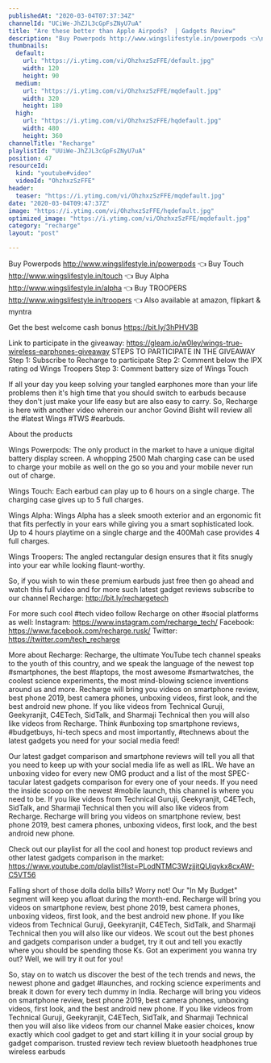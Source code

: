 ```yaml
---
publishedAt: "2020-03-04T07:37:34Z"
channelId: "UCiWe-JhZJL3cGpFsZNyU7uA"
title: "Are these better than Apple Airpods?  | Gadgets Review"
description: "Buy Powerpods http://www.wingslifestyle.in/powerpods 👈\nBuy Touch http://www.wingslifestyle.in/touch 👈\nBuy Alpha http://www.wingslifestyle.in/alpha 👈\nBuy TROOPERS http://www.wingslifestyle.in/troopers 👈\nAlso available at amazon, flipkart & myntra \n\nGet the best welcome cash bonus https://bit.ly/3hPHV3B\n\nLink to participate in the giveaway: https://gleam.io/w0ley/wings-true-wireless-earphones-giveaway \nSTEPS TO PARTICIPATE IN THE GIVEAWAY\nStep 1: Subscribe to Recharge to participate\nStep 2: Comment below the IPX rating od Wings Troopers\nStep 3: Comment battery size of Wings Touch\n\nIf all your day you keep solving your tangled earphones more than your life problems then it's high time that you should switch to earbuds because they don't just make your life easy but are also easy to carry. So, Recharge is here with another video wherein our anchor Govind Bisht will review all the #latest Wings #TWS #earbuds.\n\nAbout the products\n\nWings Powerpods: The only product in the market to have a unique digital battery display screen. A whopping 2500 Mah charging case can be used to charge your mobile as well on the go so you and your mobile never run out of charge. \n\nWings Touch: Each earbud can play up to 6 hours on a single charge. The charging case gives up to 5 full charges. \n\nWings Alpha: Wings Alpha has a sleek smooth exterior and an ergonomic fit that fits perfectly in your ears while giving you a smart sophisticated look. Up to 4 hours playtime on a single charge and the 400Mah case provides 4 full charges.\n\nWings Troopers: The angled rectangular design ensures that it fits snugly into your ear while looking flaunt-worthy. \n\nSo, if you wish to win these premium earbuds just free then go ahead and watch this full video and for more such latest gadget reviews subscribe to our channel Recharge: http://bit.ly/rechargetech\n\nFor more such cool #tech video follow Recharge on other #social platforms as well: Instagram: https://www.instagram.com/recharge_tech/ Facebook: https://www.facebook.com/recharge.rusk/ Twitter: https://twitter.com/tech_recharge\n\nMore about Recharge: Recharge, the ultimate YouTube tech channel speaks to the youth of this country, and we speak the language of the newest top #smartphones, the best #laptops, the most awesome #smartwatches, the coolest science experiments, the most mind-blowing science inventions around us and more. Recharge will bring you videos on smartphone review, best phone 2019, best camera phones, unboxing videos, first look, and the best android new phone. If you like videos from Technical Guruji, Geekyranjit, C4ETech, SidTalk, and Sharmaji Technical then you will also like videos from Recharge. Think #unboxing top smartphone reviews, #budgetbuys, hi-tech specs and most importantly, #technews about the latest gadgets you need for your social media feed!\n\nOur latest gadget comparison and smartphone reviews will tell you all that you need to keep up with your social media life as well as IRL. We have an unboxing video for every new OMG product and a list of the most SPEC-tacular latest gadgets comparison for every one of your needs. If you need the inside scoop on the newest #mobile launch, this channel is where you need to be. If you like videos from Technical Guruji, Geekyranjit, C4ETech, SidTalk, and Sharmaji Technical then you will also like videos from Recharge. Recharge will bring you videos on smartphone review, best phone 2019, best camera phones, unboxing videos, first look, and the best android new phone.\n\nCheck out our playlist for all the cool and honest top product reviews and other latest gadgets comparison in the market: https://www.youtube.com/playlist?list=PLodNTMC3WzjjitQUjqykx8cxAW-C5VT56\n\nFalling short of those dolla dolla bills? Worry not! Our \"In My Budget\" segment will keep you afloat during the month-end. Recharge will bring you videos on smartphone review, best phone 2019, best camera phones, unboxing videos, first look, and the best android new phone. If you like videos from Technical Guruji, Geekyranjit, C4ETech, SidTalk, and Sharmaji Technical then you will also like our videos. We scout out the best phones and gadgets comparison under a budget, try it out and tell you exactly where you should be spending those Ks. Got an experiment you wanna try out? Well, we will try it out for you!\n\nSo, stay on to watch us discover the best of the tech trends and news, the newest phone and gadget\n#launches, and rocking science experiments and break it down for every tech dummy in India. Recharge will bring you videos on smartphone review, best phone 2019, best camera phones, unboxing videos, first look, and the best android new phone. If you like videos from Technical Guruji, Geekyranjit, C4ETech, SidTalk, and Sharmaji Technical then you will also like videos from our channel Make easier choices, know exactly which cool gadget to get and start killing it in your social group by gadget comparison. trusted review tech review bluetooth headphones true wireless earbuds"
thumbnails:
  default:
    url: "https://i.ytimg.com/vi/OhzhxzSzFFE/default.jpg"
    width: 120
    height: 90
  medium:
    url: "https://i.ytimg.com/vi/OhzhxzSzFFE/mqdefault.jpg"
    width: 320
    height: 180
  high:
    url: "https://i.ytimg.com/vi/OhzhxzSzFFE/hqdefault.jpg"
    width: 480
    height: 360
channelTitle: "Recharge"
playlistId: "UUiWe-JhZJL3cGpFsZNyU7uA"
position: 47
resourceId:
  kind: "youtube#video"
  videoId: "OhzhxzSzFFE"
header:
  teaser: "https://i.ytimg.com/vi/OhzhxzSzFFE/mqdefault.jpg"
date: "2020-03-04T09:47:37Z"
image: "https://i.ytimg.com/vi/OhzhxzSzFFE/hqdefault.jpg"
optimized_image: "https://i.ytimg.com/vi/OhzhxzSzFFE/mqdefault.jpg"
category: "recharge"
layout: "post"

---
```

Buy Powerpods http://www.wingslifestyle.in/powerpods 👈
Buy Touch http://www.wingslifestyle.in/touch 👈
Buy Alpha http://www.wingslifestyle.in/alpha 👈
Buy TROOPERS http://www.wingslifestyle.in/troopers 👈
Also available at amazon, flipkart & myntra 

Get the best welcome cash bonus https://bit.ly/3hPHV3B

Link to participate in the giveaway: https://gleam.io/w0ley/wings-true-wireless-earphones-giveaway 
STEPS TO PARTICIPATE IN THE GIVEAWAY
Step 1: Subscribe to Recharge to participate
Step 2: Comment below the IPX rating od Wings Troopers
Step 3: Comment battery size of Wings Touch

If all your day you keep solving your tangled earphones more than your life problems then it's high time that you should switch to earbuds because they don't just make your life easy but are also easy to carry. So, Recharge is here with another video wherein our anchor Govind Bisht will review all the #latest Wings #TWS #earbuds.

About the products

Wings Powerpods: The only product in the market to have a unique digital battery display screen. A whopping 2500 Mah charging case can be used to charge your mobile as well on the go so you and your mobile never run out of charge. 

Wings Touch: Each earbud can play up to 6 hours on a single charge. The charging case gives up to 5 full charges. 

Wings Alpha: Wings Alpha has a sleek smooth exterior and an ergonomic fit that fits perfectly in your ears while giving you a smart sophisticated look. Up to 4 hours playtime on a single charge and the 400Mah case provides 4 full charges.

Wings Troopers: The angled rectangular design ensures that it fits snugly into your ear while looking flaunt-worthy. 

So, if you wish to win these premium earbuds just free then go ahead and watch this full video and for more such latest gadget reviews subscribe to our channel Recharge: http://bit.ly/rechargetech

For more such cool #tech video follow Recharge on other #social platforms as well: Instagram: https://www.instagram.com/recharge_tech/ Facebook: https://www.facebook.com/recharge.rusk/ Twitter: https://twitter.com/tech_recharge

More about Recharge: Recharge, the ultimate YouTube tech channel speaks to the youth of this country, and we speak the language of the newest top #smartphones, the best #laptops, the most awesome #smartwatches, the coolest science experiments, the most mind-blowing science inventions around us and more. Recharge will bring you videos on smartphone review, best phone 2019, best camera phones, unboxing videos, first look, and the best android new phone. If you like videos from Technical Guruji, Geekyranjit, C4ETech, SidTalk, and Sharmaji Technical then you will also like videos from Recharge. Think #unboxing top smartphone reviews, #budgetbuys, hi-tech specs and most importantly, #technews about the latest gadgets you need for your social media feed!

Our latest gadget comparison and smartphone reviews will tell you all that you need to keep up with your social media life as well as IRL. We have an unboxing video for every new OMG product and a list of the most SPEC-tacular latest gadgets comparison for every one of your needs. If you need the inside scoop on the newest #mobile launch, this channel is where you need to be. If you like videos from Technical Guruji, Geekyranjit, C4ETech, SidTalk, and Sharmaji Technical then you will also like videos from Recharge. Recharge will bring you videos on smartphone review, best phone 2019, best camera phones, unboxing videos, first look, and the best android new phone.

Check out our playlist for all the cool and honest top product reviews and other latest gadgets comparison in the market: https://www.youtube.com/playlist?list=PLodNTMC3WzjjitQUjqykx8cxAW-C5VT56

Falling short of those dolla dolla bills? Worry not! Our "In My Budget" segment will keep you afloat during the month-end. Recharge will bring you videos on smartphone review, best phone 2019, best camera phones, unboxing videos, first look, and the best android new phone. If you like videos from Technical Guruji, Geekyranjit, C4ETech, SidTalk, and Sharmaji Technical then you will also like our videos. We scout out the best phones and gadgets comparison under a budget, try it out and tell you exactly where you should be spending those Ks. Got an experiment you wanna try out? Well, we will try it out for you!

So, stay on to watch us discover the best of the tech trends and news, the newest phone and gadget
#launches, and rocking science experiments and break it down for every tech dummy in India. Recharge will bring you videos on smartphone review, best phone 2019, best camera phones, unboxing videos, first look, and the best android new phone. If you like videos from Technical Guruji, Geekyranjit, C4ETech, SidTalk, and Sharmaji Technical then you will also like videos from our channel Make easier choices, know exactly which cool gadget to get and start killing it in your social group by gadget comparison. trusted review tech review bluetooth headphones true wireless earbuds